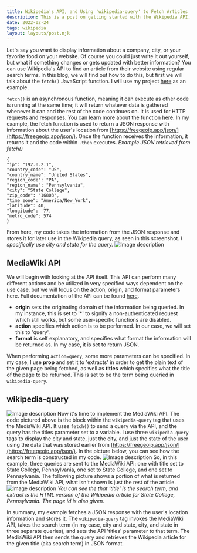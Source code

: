 ```yaml
---
title: Wikipedia's API, and Using 'wikipedia-query' to Fetch Articles
description: This is a post on getting started with the Wikipedia API.
date: 2022-02-24
tags: wikipedia
layout: layouts/post.njk
---
```


Let's say you want to display information about a company, city, or your favorite food on your website. Of course you could just write it out yourself, but what if something changes or gets updated with better information? You can use Wikipedia's API to find an article from their website using regular search terms. In this blog, we will find out how to do this, but first we will talk about the `fetch()` JavaScript function. I will use my project [here](https://github.com/erikgraybill/ip-project) as an example.

`fetch()` is an asynchronous function, meaning it can execute as other code is running at the same time; it will return whatever data is gathered whenever it can and the rest of the code continues on. It is used for HTTP requests and responses. You can learn more about the function [here](https://developer.mozilla.org/en-US/docs/Web/API/Fetch_API/Using_Fetch). In my example, the fetch function is used to return a JSON response with information about the user's location from [https://freegeoip.app/json/](https://freegeoip.app/json/). Once the function receives the information, it returns it and the code within `.then` executes.
_Example JSON retrieved from fetch()_
```
{
"ip": "192.0.2.1",
"country_code": "US",
"country_name": "United States",
"region_code": "PA",
"region_name": "Pennsylvania",
"city": "State College",
"zip_code": "16803",
"time_zone": "America/New_York",
"latitude": 40,
"longitude": -77,
"metro_code": 574
}
```
From here, my code takes the information from the JSON response and stores it for later use in the Wikipedia query, as seen in this screenshot. _I specifically use city and state for the query._
![Image description](https://dev-to-uploads.s3.amazonaws.com/uploads/articles/dn4bw5lff4kl6rxnhxm9.png)

## MediaWiki API ##
We will begin with looking at the API itself. This API can perform many different actions and be utilized in very specified ways dependent on the use case, but we will focus on the action, origin, and format parameters here. Full documentation of the API can be found [here](https://en.wikipedia.org/w/api.php).

- **origin** sets the originating domain of the information being queried. In my instance, this is set to '*' to signify a non-authenticated request which still works, but some user-specific functions are disabled.
- **action** specifies which action is to be performed. In our case, we will set this to 'query'.
- **format** is self explanatory, and specifies what format the information will be returned as. In my case, it is set to return JSON.

When performing `action=query`, some more parameters can be specified. In my case, I use **prop** and set it to 'extracts' in order to get the plain text of the given page being fetched, as well as **titles** which specifies what the title of the page to be returned. This is set to be the term being queried in `wikipedia-query`.

## wikipedia-query ##
![Image description](https://dev-to-uploads.s3.amazonaws.com/uploads/articles/na9lsrk4gy8ff6hj8tbz.png) Now it's time to implement the MediaWiki API. The code pictured above is the block within the `wikipedia-query` tag that uses the MediaWiki API. It uses `fetch()` to send a query via the API, and the query has the titles parameter set to a variable. I use three `wikipedia-query` tags to display the city and state, just the city, and just the state of the user using the data that was stored earlier from [https://freegeoip.app/json/](https://freegeoip.app/json/). In the picture below, you can see how the search term is constructed in my code.
![Image description](https://dev-to-uploads.s3.amazonaws.com/uploads/articles/yrfflah5q1fhpxksvhbr.png) So, in this example, three queries are sent to the MediaWiki API: one with title set to State College, Pennsylvania, one set to State College, and one set to Pennsylvania. The following picture shows a portion of what is returned from the MediaWiki API, what isn't shown is just the rest of the article.
![Image description](https://dev-to-uploads.s3.amazonaws.com/uploads/articles/59j14w9imh9jtjs780x4.png)
_You can see the that 'title' is the search term, and extract is the HTML version of the Wikipedia article for State College, Pennsylvania. The page id is also given._

In summary, my example fetches a JSON response with the user's location information and stores it. The `wikipedia-query` tag invokes the MediaWiki API, takes the search term (in my case, city and state, city, and state in three separate queries), and sets the API 'titles' parameter to that term. The MediaWiki API then sends the query and retrieves the Wikipedia article for the given title (aka search term) in JSON format.


